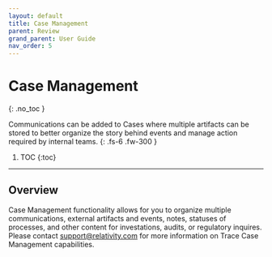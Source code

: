 ```yaml
---
layout: default
title: Case Management
parent: Review
grand_parent: User Guide
nav_order: 5
---
```


# Case Management
{: .no_toc }

Communications can be added to Cases where multiple artifacts can be stored to better organize the story behind events and manage action required by internal teams.
{: .fs-6 .fw-300 }

1. TOC
{:toc}

---

## Overview
Case Management functionality allows for you to organize multiple communications, external artifacts and events, notes, statuses of processes, and other content for investations, audits, or regulatory inquires. Please contact [support@relativity.com](mailto:support@relativity.com) for more information on Trace Case Management capabilities.
